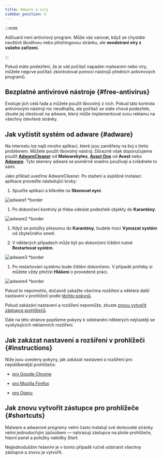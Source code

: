 ```yaml
---
title: Adware a viry
sidebar_position: 6
---
```


:::note

AdGuard není antivirový program. Může vás varovat, když se chystáte navštívit škodlivou nebo phishingovou stránku, ale **neodstraní viry z vašeho zařízení.**

:::

Pokud máte podezření, že je váš počítač napaden malwarem nebo viry, můžete nejprve počítač zkontrolovat pomocí nástrojů předních antivirových programů.

## Bezplatné antivirové nástroje {#free-antivirus}

Existuje jich celá řada a můžete použít libovolný z nich. Pokud tato kontrola antivirovými nástroji nic neodhalila, ale počítač se stále chová podezřele, zkuste jej otestovat na adware, který může implementovat svou reklamu na všechny otevřené stránky.

## Jak vyčistit systém od adware {#adware}

Na internetu lze najít mnoho aplikací, které jsou zaměřeny na boj s tímto problémem. Můžete použít libovolný nástroj. Důrazně však doporučujeme použít **[AdwareCleaner](https://www.malwarebytes.com/adwcleaner)** od **Malwarebytes**, **[Avast One](https://www.avast.com/c-adware-removal-tool)** od **Avast** nebo **[Adaware](https://www.adaware.com)**. Tyto skenery adware se poměrně snadno používají a zvládnete to sami.

Jako příklad uveďme AdwareCleaner. Po stažení a úspěšné instalaci aplikace proveďte následující kroky:

1. Spusťte aplikaci a klikněte na **Skenovat nyní**.

![adware1 *border](https://cdn.adtidy.org/content/Kb/ad_blocker/guides/adware1.png)

1. Po dokončení kontroly je třeba odeslat podezřelé objekty do **Karantény**.

![adware2 *border](https://cdn.adtidy.org/content/Kb/ad_blocker/guides/adware2.png)

1. Když se položky přesunou do **Karantény**, budete moci **Vymazat systém** od zbytečného smetí.

1. V některých případech může být po dokončení čištění nutné **Restartovat systém**.

![adware3 *border](https://cdn.adtidy.org/content/Kb/ad_blocker/guides/adware3.png)

1. Po restartování systému bude čištění dokončeno. V případě potřeby si můžete vždy přečíst **Hlášení** o provedené práci.

![adware4 *border](https://cdn.adtidy.org/content/Kb/ad_blocker/guides/adware4.png)

Pokud to nepomohlo, dočasně zakažte všechna rozšíření a některá další nastavení v prohlížeči podle [těchto pokynů](#instructions).

Pokud zakázání nastavení a rozšíření nepomůže, zkuste [znovu vytvořit zástupce prohlížečů](#shortcuts).

Dále na této stránce popíšeme pokyny k odstranění některých nejčastěji se vyskytujících reklamních rozšíření.

## Jak zakázat nastavení a rozšíření v prohlížeči {#instructions}

Níže jsou uvedeny pokyny, jak zakázat nastavení a rozšíření pro nejoblíbenější prohlížeče:

- [pro Google Chrome](https://support.google.com/chrome/answer/187443?hl=en)

- [pro Mozilla Firefox](https://support.mozilla.org/en-US/kb/disable-or-remove-add-ons)

- [pro Operu](https://help.opera.com/en/latest/customization/#extensions)

## Jak znovu vytvořit zástupce pro prohlížeče {#shortcuts}

Malware a adwarové programy velmi často instalují své domovské stránky velmi jednoduchým způsobem — nahrazují zástupce na ploše prohlížeče, hlavní panel a položky nabídky *Start*.

Nejjednodušším řešením je v tomto případě ručně odstranit všechny zástupce a znovu je vytvořit.
